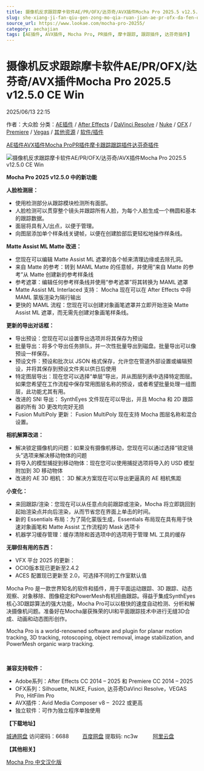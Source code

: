 ```yaml
---
title: 摄像机反求跟踪摩卡软件AE/PR/OFX/达芬奇/AVX插件Mocha Pro 2025.5 v12.5.0 CE Win
slug: she-xiang-ji-fan-qiu-gen-zong-mo-qia-ruan-jian-ae-pr-ofx-da-fen-qi-avxcha-jian-mocha-pro-2025-5-v12-5-0-ce-win
source_url: https://www.lookae.com/mocha-pro-20255/
category: aechajian
tags: [AE插件, AVX插件, Mocha Pro, PR插件, 摩卡跟踪, 跟踪插件, 达芬奇插件]
---
```

# 摄像机反求跟踪摩卡软件AE/PR/OFX/达芬奇/AVX插件Mocha Pro 2025.5 v12.5.0 CE Win

2025/06/13 22:15

作者：大众脸
分类：[AE插件](https://www.lookae.com/after-effects/aechajian/) / [After Effects](https://www.lookae.com/after-effects/) / [DaVinci Resolve](https://www.lookae.com/qitarjcj/resolvezy/) / [Nuke](https://www.lookae.com/qitarjcj/nukezy/) / [OFX](https://www.lookae.com/qitarjcj/ofxzy/) / [Premiere](https://www.lookae.com/qitarjcj/premierezy/) / [Vegas](https://www.lookae.com/qitarjcj/vegaszy/) / [其他资源](https://www.lookae.com/qitarjcj/otherzy/) / [软件/插件](https://www.lookae.com/qitarjcj/)

[AE插件](https://www.lookae.com/tag/ae%e6%8f%92%e4%bb%b6/)[AVX插件](https://www.lookae.com/tag/avx%e6%8f%92%e4%bb%b6/)[Mocha Pro](https://www.lookae.com/tag/mocha-pro/)[PR插件](https://www.lookae.com/tag/pr%e6%8f%92%e4%bb%b6/)[摩卡跟踪](https://www.lookae.com/tag/%e6%91%a9%e5%8d%a1%e8%b7%9f%e8%b8%aa/)[跟踪插件](https://www.lookae.com/tag/%e8%b7%9f%e8%b8%aa%e6%8f%92%e4%bb%b6/)[达芬奇插件](https://www.lookae.com/tag/%e8%be%be%e8%8a%ac%e5%a5%87%e6%8f%92%e4%bb%b6/)

![摄像机反求跟踪摩卡软件AE/PR/OFX/达芬奇/AVX插件Mocha Pro 2025.5 v12.5.0 CE Win](https://www.lookae.com/wp-content/uploads/2024/12/Mocha-Pro-2025.jpg "摄像机反求跟踪摩卡软件AE/PR/OFX/达芬奇/AVX插件Mocha Pro 2025.5 v12.5.0 CE Win-LookAE.com")

**Mocha Pro 2025 v12.5.0 中的新功能**

**人脸检测层：**

* 使用检测部分从跟踪模块检测所有面部。
* 人脸检测可以贯穿整个镜头并跟踪所有人脸，为每个人脸生成一个椭圆和基本的跟踪数据。
* 面层将具有入/出点，以便于管理。
* 向图层添加单个样条线关键帧，以便在创建脸部后更轻松地操作样条线。

**Matte Assist ML Matte 改进：**

* 您现在可以编辑 Matte Assist ML 遮罩的各个帧来清理边缘或去除孔洞。
* 来自 Matte 的参考：转到 MAML Matte 的任意帧，并使用“来自 Matte 的参考”从 Matte 创建新的参考样条线
* 参考遮罩：编辑任何参考样条线并使用“参考遮罩”将其转换为 MAML 遮罩
* Matte Assist ML Interlaced 支持： Mocha 现在可以在 After Effects 中将 MAML 蒙版渲染为隔行输出
* 更快的 MAML 流程：您现在可以创建对象画笔遮罩并立即开始渲染 Matte Assist ML 遮罩，而无需先创建对象画笔样条线。

**更新的导出对话框：**

* 导出预设：您现在可以设置导出选项并将其保存为预设
* 批量导出：将多个导出任务排队，并一次性批量导出到磁盘。批量导出可以像预设一样保存。
* 预设文件：预设和批次以 JSON 格式保存，允许您在管道外部设置或编辑预设，并将其保存到预设文件夹以供日后使用
* 特定图层导出：现在您可以选择“单层”导出，并从图层列表中选择特定图层。如果您希望在工作流程中保存常用图层名称的预设，或者希望批量处理一组图层，此功能尤其有用。
* 改进的 SNI 导出： SynthEyes 文件现在可以导出，并且 Mocha 和 2D 跟踪器的所有 3D 更改均完好无损
* Fusion MultiPoly 更新： Fusion MultiPoly 现在支持 Mocha 图层名称和混合设置。

**相机解算改进：**

* 解决锁定摄像机的问题：如果没有摄像机移动，您现在可以通过选择“锁定镜头”选项来解决移动物体的问题
* 将导入的模型捕捉到移动物体：现在您可以使用捕捉选项将导入的 USD 模型附加到 3D 移动物体
* 改进的 AE 3D 相机： 3D 解决方案现在可以导出更逼真的 AE 相机焦距

**小变化：**

* 来回跟踪/渲染：您现在可以从任意点向前跟踪或渲染，Mocha 将立即跳回到起始渲染点并向后渲染，从而节省您在界面上单击的时间。
* 新的 Essentials 布局：为了简化蒙版生成，Essentials 布局现在具有用于快速对象画笔和 Matte Assist 工作流程的 Mask 选项卡
* 机器学习缓存管理：缓存清除和首选项中的选项用于管理 ML 工具的缓存

**无聊但有用的东西：**

* VFX 平台 2025 的更新：
* OCIO版本现已更新至2.4.2
* ACES 配置现已更新至 2.0，可选择不同的工作室默认值

Mocha Pro 是一款世界知名的软件和插件，用于平面运动跟踪、3D 跟踪、动态观察、对象移除、图像稳定和PowerMesh有机扭曲跟踪。得益于集成SynthEyes核心3D跟踪算法的强大功能，Mocha Pro可以以极快的速度自动检测、分析和解决摄像机问题。准备好在Mocha屡获殊荣的UI和平面跟踪技术中进行无缝3D合成、动画和动态图形创作。

Mocha Pro is a world-renowned software and plugin for planar motion tracking, 3D tracking, rotoscoping, object removal, image stabilization, and PowerMesh organic warp tracking.

[﻿﻿﻿](https://cloud.video.taobao.com/play/u/null/p/1/e/6/t/1/453683423300.mp4)

**兼容支持软件：**

* Adobe系列：After Effects CC 2014 – 2025 和 Premiere CC 2014 – 2025
* OFX系列：Silhouette, NUKE, Fusion, 达芬奇DaVinci Resolve，VEGAS Pro, HitFilm Pro
* AVX插件：Avid Media Composer v8 –  2022 或更高
* 独立软件：可作为独立程序单独使用

**【下载地址】**

[城通网盘](https://url70.ctfile.com/f/2827370-1515648016-8aec55?p=4431) 访问密码：6688         [百度网盘](https://pan.baidu.com/s/1IlnpHIsHJSmYOft-luh9zw?pwd=nc3w) 提取码: nc3w          [阿里云盘](https://www.alipan.com/s/yR7pcjQEVhY)

**【其他相关】**

[Mocha Pro 中文汉化版](https://www.lookae.com/tag/mocha%e4%b8%ad%e6%96%87/)
